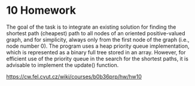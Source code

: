 # 10 Homework

The goal of the task is to integrate an existing solution for finding the shortest path (cheapest) path to all nodes of an oriented positive-valued graph, and for simplicity, always only from the first node of the graph (i.e., node number 0). 
The program uses a heap priority queue implementation, which is represented as a binary full tree stored in an array. 
However, for efficient use of the priority queue in the search for the shortest paths, it is advisable to implement the update() function.

https://cw.fel.cvut.cz/wiki/courses/b0b36prp/hw/hw10